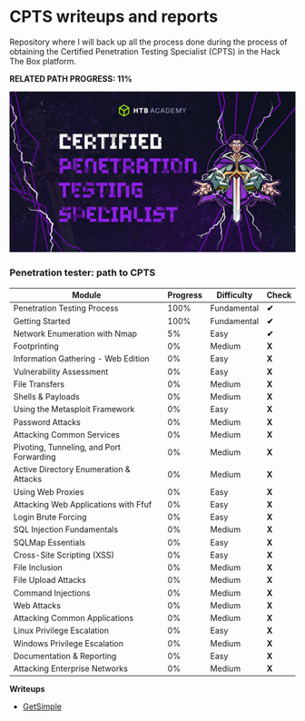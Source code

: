 # **CPTS writeups and reports**

Repository where I will back up all the process done during the process of obtaining the Certified Penetration Testing Specialist (CPTS) in the Hack The Box platform.<br>

**RELATED PATH PROGRESS: 11%**

![CPTS-logo](./img/CPTS.jpg)  

### **Penetration tester: path to CPTS**

| **Module**                               | **Progress** | **Difficulty** | **Check** |
|------------------------------------------|--------------|----------------|-----------|
| Penetration Testing Process              | 100%         | Fundamental    | **✔**     |
| Getting Started                          | 100%         | Fundamental    | **✔**     |
| Network Enumeration with Nmap            | 5%           | Easy           | **✔**     |
| Footprinting                             | 0%           | Medium         | **X**     |
| Information Gathering - Web Edition      | 0%           | Easy           | **X**     |
| Vulnerability Assessment                 | 0%           | Easy           | **X**     |
| File Transfers                           | 0%           | Medium         | **X**     |
| Shells & Payloads                        | 0%           | Medium         | **X**     |
| Using the Metasploit Framework           | 0%           | Easy           | **X**     |
| Password Attacks                         | 0%           | Medium         | **X**     |
| Attacking Common Services                | 0%           | Medium         | **X**     |
| Pivoting, Tunneling, and Port Forwarding | 0%           | Medium         | **X**     |
| Active Directory Enumeration & Attacks   | 0%           | Medium         | **X**     |
| Using Web Proxies                        | 0%           | Easy           | **X**     |
| Attacking Web Applications with Ffuf     | 0%           | Easy           | **X**     |
| Login Brute Forcing                      | 0%           | Easy           | **X**     |
| SQL Injection Fundamentals               | 0%           | Medium         | **X**     |
| SQLMap Essentials                        | 0%           | Easy           | **X**     |
| Cross-Site Scripting (XSS)               | 0%           | Easy           | **X**     |
| File Inclusion	                         | 0%           | Medium         | **X**     |
| File Upload Attacks                      | 0%           | Medium         | **X**     |
| Command Injections                       | 0%           | Medium         | **X**     |
| Web Attacks	                             | 0%           | Medium         | **X**     |
| Attacking Common Applications 	         | 0%           | Medium         | **X**     |
| Linux Privilege Escalation	             | 0%           | Easy           | **X**     |
| Windows Privilege Escalation             | 0%           | Medium         | **X**     |
| Documentation & Reporting	               | 0%           | Easy           | **X**     |
| Attacking Enterprise Networks            | 0%           | Medium         | **X**     |

**Writeups**

- [GetSimple](writeups/HTB-CPTS_GetSimple.pdf)
